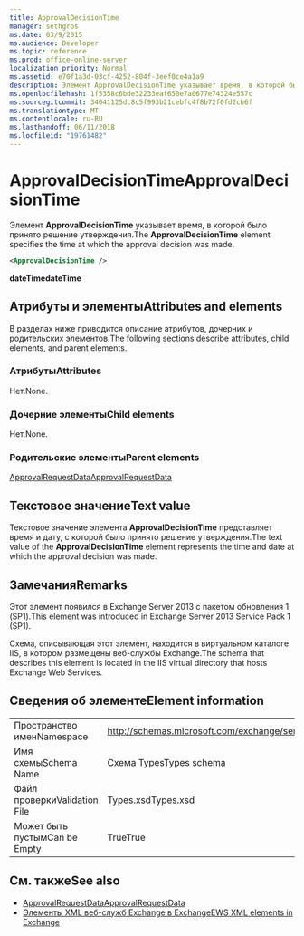 ```yaml
---
title: ApprovalDecisionTime
manager: sethgros
ms.date: 03/9/2015
ms.audience: Developer
ms.topic: reference
ms.prod: office-online-server
localization_priority: Normal
ms.assetid: e70f1a3d-03cf-4252-804f-3eef0ce4a1a9
description: Элемент ApprovalDecisionTime указывает время, в которой было принято решение утверждения.
ms.openlocfilehash: 1f5358c6bde32233eaf650e7a0677e74324e557c
ms.sourcegitcommit: 34041125dc8c5f993b21cebfc4f8b72f0fd2cb6f
ms.translationtype: MT
ms.contentlocale: ru-RU
ms.lasthandoff: 06/11/2018
ms.locfileid: "19761482"
---
```

# <a name="approvaldecisiontime"></a><span data-ttu-id="1107e-103">ApprovalDecisionTime</span><span class="sxs-lookup"><span data-stu-id="1107e-103">ApprovalDecisionTime</span></span>

<span data-ttu-id="1107e-104">Элемент **ApprovalDecisionTime** указывает время, в которой было принято решение утверждения.</span><span class="sxs-lookup"><span data-stu-id="1107e-104">The **ApprovalDecisionTime** element specifies the time at which the approval decision was made.</span></span> 
  
```XML
<ApprovalDecisionTime />
```

 <span data-ttu-id="1107e-105">**dateTime**</span><span class="sxs-lookup"><span data-stu-id="1107e-105">**dateTime**</span></span>
## <a name="attributes-and-elements"></a><span data-ttu-id="1107e-106">Атрибуты и элементы</span><span class="sxs-lookup"><span data-stu-id="1107e-106">Attributes and elements</span></span>

<span data-ttu-id="1107e-107">В разделах ниже приводится описание атрибутов, дочерних и родительских элементов.</span><span class="sxs-lookup"><span data-stu-id="1107e-107">The following sections describe attributes, child elements, and parent elements.</span></span>
  
### <a name="attributes"></a><span data-ttu-id="1107e-108">Атрибуты</span><span class="sxs-lookup"><span data-stu-id="1107e-108">Attributes</span></span>

<span data-ttu-id="1107e-109">Нет.</span><span class="sxs-lookup"><span data-stu-id="1107e-109">None.</span></span>
  
### <a name="child-elements"></a><span data-ttu-id="1107e-110">Дочерние элементы</span><span class="sxs-lookup"><span data-stu-id="1107e-110">Child elements</span></span>

<span data-ttu-id="1107e-111">Нет.</span><span class="sxs-lookup"><span data-stu-id="1107e-111">None.</span></span>
  
### <a name="parent-elements"></a><span data-ttu-id="1107e-112">Родительские элементы</span><span class="sxs-lookup"><span data-stu-id="1107e-112">Parent elements</span></span>

[<span data-ttu-id="1107e-113">ApprovalRequestData</span><span class="sxs-lookup"><span data-stu-id="1107e-113">ApprovalRequestData</span></span>](approvalrequestdata.md)
  
## <a name="text-value"></a><span data-ttu-id="1107e-114">Текстовое значение</span><span class="sxs-lookup"><span data-stu-id="1107e-114">Text value</span></span>

<span data-ttu-id="1107e-115">Текстовое значение элемента **ApprovalDecisionTime** представляет время и дату, с которой было принято решение утверждения.</span><span class="sxs-lookup"><span data-stu-id="1107e-115">The text value of the **ApprovalDecisionTime** element represents the time and date at which the approval decision was made.</span></span> 
  
## <a name="remarks"></a><span data-ttu-id="1107e-116">Замечания</span><span class="sxs-lookup"><span data-stu-id="1107e-116">Remarks</span></span>

<span data-ttu-id="1107e-117">Этот элемент появился в Exchange Server 2013 с пакетом обновления 1 (SP1).</span><span class="sxs-lookup"><span data-stu-id="1107e-117">This element was introduced in Exchange Server 2013 Service Pack 1 (SP1).</span></span>
  
<span data-ttu-id="1107e-118">Схема, описывающая этот элемент, находится в виртуальном каталоге IIS, в котором размещены веб-службы Exchange.</span><span class="sxs-lookup"><span data-stu-id="1107e-118">The schema that describes this element is located in the IIS virtual directory that hosts Exchange Web Services.</span></span>
  
## <a name="element-information"></a><span data-ttu-id="1107e-119">Сведения об элементе</span><span class="sxs-lookup"><span data-stu-id="1107e-119">Element information</span></span>

|||
|:-----|:-----|
|<span data-ttu-id="1107e-120">Пространство имен</span><span class="sxs-lookup"><span data-stu-id="1107e-120">Namespace</span></span>  <br/> |http://schemas.microsoft.com/exchange/services/2006/types  <br/> |
|<span data-ttu-id="1107e-121">Имя схемы</span><span class="sxs-lookup"><span data-stu-id="1107e-121">Schema Name</span></span>  <br/> |<span data-ttu-id="1107e-122">Схема Types</span><span class="sxs-lookup"><span data-stu-id="1107e-122">Types schema</span></span>  <br/> |
|<span data-ttu-id="1107e-123">Файл проверки</span><span class="sxs-lookup"><span data-stu-id="1107e-123">Validation File</span></span>  <br/> |<span data-ttu-id="1107e-124">Types.xsd</span><span class="sxs-lookup"><span data-stu-id="1107e-124">Types.xsd</span></span>  <br/> |
|<span data-ttu-id="1107e-125">Может быть пустым</span><span class="sxs-lookup"><span data-stu-id="1107e-125">Can be Empty</span></span>  <br/> |<span data-ttu-id="1107e-126">True</span><span class="sxs-lookup"><span data-stu-id="1107e-126">True</span></span>  <br/> |
   
## <a name="see-also"></a><span data-ttu-id="1107e-127">См. также</span><span class="sxs-lookup"><span data-stu-id="1107e-127">See also</span></span>

- [<span data-ttu-id="1107e-128">ApprovalRequestData</span><span class="sxs-lookup"><span data-stu-id="1107e-128">ApprovalRequestData</span></span>](approvalrequestdata.md)
- [<span data-ttu-id="1107e-129">Элементы XML веб-служб Exchange в Exchange</span><span class="sxs-lookup"><span data-stu-id="1107e-129">EWS XML elements in Exchange</span></span>](ews-xml-elements-in-exchange.md)

